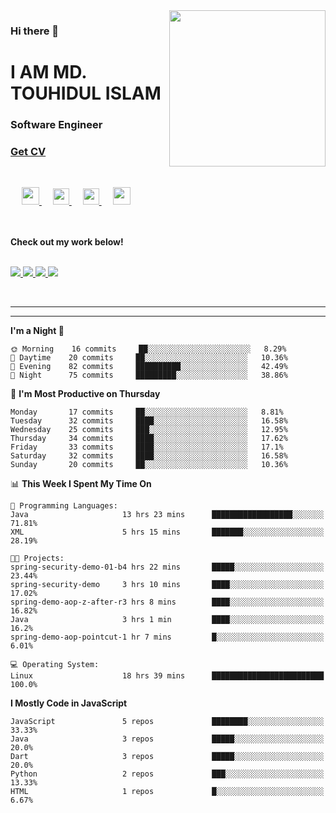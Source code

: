 <img align="right" width="250" height="250" src="https://touhid-jisan.github.io/img/about-us.png">
<div>
  <h3>Hi there 👋</h3>
  <h1>I AM MD. TOUHIDUL ISLAM</h1>
  <h3>Software Engineer</h3>
  <div>
    <h3> <a href="https://touhid-jisan.github.io/pdf/Touhidul_Islam.pdf"><span>Get CV</span></a></h3>
  </div>
</div>

<br/>
<p align="center">

  &emsp;
  <a href= "https://www.instagram.com/touhid_jisan/">
    <img src="https://img.icons8.com/ios-glyphs/256/000000/instagram-new.svg" width="28px"/>
  </a>
  &emsp;
  <a href="https://www.linkedin.com/in/touhid-jisan/">
    <img src="https://img.icons8.com/ios-filled/256/000000/linkedin.svg" width="26px"/>
  </a>
  &emsp;
  <a href="https://www.facebook.com/touhidulislamjiss/">
    <img src="https://img.icons8.com/256/facebook.png" width="26px"/>
  </a>
  &emsp;
  <a href="http://touhid-jisan.github.io/">
    <img src="https://img.icons8.com/material/256/000000/globe--v1.png" width="28px"/>
  </a>
                                                                                    
  <br><br>
  <strong>Check out my work below!</strong>
  <br><br>
  
  <a href="">
    <img src="https://badges.pufler.dev/years/touhid-jisan?style=flat-square&color=black&logo=github">
  </a>
  <a href="">
    <img src="https://badges.pufler.dev/repos/touhid-jisan?style=flat-square&color=black&logo=github">
  </a>
  <a href="">
    <img src="https://badges.pufler.dev/gists/touhid-jisan?style=flat-square&color=black&logo=github">
  </a>
  <a href="">
    <img src="https://badges.pufler.dev/commits/monthly/touhid-jisan?style=flat-square&color=black&logo=github">
  </a>
</p>
<br/>
<hr><hr>
<!--
**touhid-jisan/touhid-jisan** is a ✨ _special_ ✨ repository because its `README.md` (this file) appears on your GitHub profile.

Here are some ideas to get you started:

- 🔭 I’m currently working on ...
- 🌱 I’m currently learning ...
- 👯 I’m looking to collaborate on ...
- 🤔 I’m looking for help with ...
- 💬 Ask me about ...
- 📫 How to reach me: ...
- 😄 Pronouns: ...
- ⚡ Fun fact: ...
-->

<!--START_SECTION:waka-->
**I'm a Night 🦉** 

```text
🌞 Morning    16 commits     ██░░░░░░░░░░░░░░░░░░░░░░░   8.29% 
🌆 Daytime    20 commits     ██░░░░░░░░░░░░░░░░░░░░░░░   10.36% 
🌃 Evening    82 commits     ██████████░░░░░░░░░░░░░░░   42.49% 
🌙 Night      75 commits     █████████░░░░░░░░░░░░░░░░   38.86%

```
📅 **I'm Most Productive on Thursday** 

```text
Monday       17 commits     ██░░░░░░░░░░░░░░░░░░░░░░░   8.81% 
Tuesday      32 commits     ████░░░░░░░░░░░░░░░░░░░░░   16.58% 
Wednesday    25 commits     ███░░░░░░░░░░░░░░░░░░░░░░   12.95% 
Thursday     34 commits     ████░░░░░░░░░░░░░░░░░░░░░   17.62% 
Friday       33 commits     ████░░░░░░░░░░░░░░░░░░░░░   17.1% 
Saturday     32 commits     ████░░░░░░░░░░░░░░░░░░░░░   16.58% 
Sunday       20 commits     ██░░░░░░░░░░░░░░░░░░░░░░░   10.36%

```


📊 **This Week I Spent My Time On** 

```text
💬 Programming Languages: 
Java                     13 hrs 23 mins      ██████████████████░░░░░░░   71.81% 
XML                      5 hrs 15 mins       ███████░░░░░░░░░░░░░░░░░░   28.19%

🐱‍💻 Projects: 
spring-security-demo-01-b4 hrs 22 mins       █████░░░░░░░░░░░░░░░░░░░░   23.44% 
spring-security-demo     3 hrs 10 mins       ████░░░░░░░░░░░░░░░░░░░░░   17.02% 
spring-demo-aop-z-after-r3 hrs 8 mins        ████░░░░░░░░░░░░░░░░░░░░░   16.82% 
Java                     3 hrs 1 min         ████░░░░░░░░░░░░░░░░░░░░░   16.2% 
spring-demo-aop-pointcut-1 hr 7 mins         █░░░░░░░░░░░░░░░░░░░░░░░░   6.01%

💻 Operating System: 
Linux                    18 hrs 39 mins      █████████████████████████   100.0%

```

**I Mostly Code in JavaScript** 

```text
JavaScript               5 repos             ████████░░░░░░░░░░░░░░░░░   33.33% 
Java                     3 repos             █████░░░░░░░░░░░░░░░░░░░░   20.0% 
Dart                     3 repos             █████░░░░░░░░░░░░░░░░░░░░   20.0% 
Python                   2 repos             ███░░░░░░░░░░░░░░░░░░░░░░   13.33% 
HTML                     1 repos             █░░░░░░░░░░░░░░░░░░░░░░░░   6.67%

```



<!--END_SECTION:waka-->
